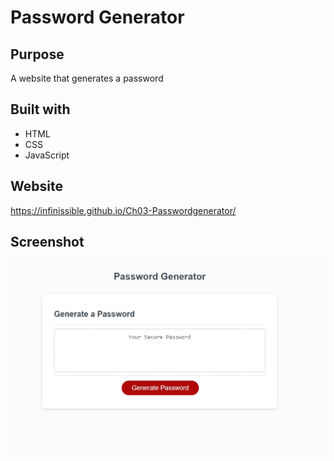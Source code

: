 # Password Generator

## Purpose
A website that generates a password

## Built with
* HTML
* CSS
* JavaScript

## Website
https://infinissible.github.io/Ch03-Passwordgenerator/

## Screenshot
<img src="./screenshot.jpg" alt="" />
